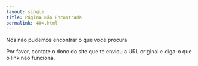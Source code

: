 ```yaml
---
layout: single
title: Página Não Encontrada
permalink: 404.html
---
```


Nós não pudemos encontrar o que você procura

Por favor, contate o dono do site que te enviou a URL original e diga-o que o link não funciona.
